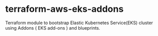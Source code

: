 # terraform-aws-eks-addons
Terraform module to bootstrap Elastic Kubernetes Service(EKS) cluster using Addons ( EKS add-ons ) and blueprints.
